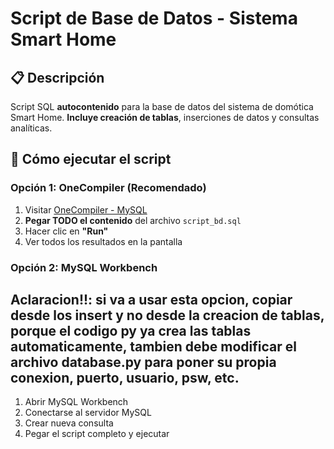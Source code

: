 # Script de Base de Datos - Sistema Smart Home

## 📋 Descripción
Script SQL **autocontenido** para la base de datos del sistema de domótica Smart Home. **Incluye creación de tablas**, inserciones de datos y consultas analíticas.



## 🚀 Cómo ejecutar el script

### Opción 1: OneCompiler (Recomendado)
1. Visitar [OneCompiler - MySQL](https://onecompiler.com/mysql)
2. **Pegar TODO el contenido** del archivo `script_bd.sql`
3. Hacer clic en **"Run"**
4. Ver todos los resultados en la pantalla

### Opción 2: MySQL Workbench
## Aclaracion!!: si va a usar esta opcion, copiar desde los insert y no desde la creacion de tablas, porque el codigo py ya crea las tablas automaticamente, tambien debe modificar el archivo database.py para poner su propia conexion, puerto, usuario, psw, etc.

1. Abrir MySQL Workbench
2. Conectarse al servidor MySQL
3. Crear nueva consulta
4. Pegar el script completo y ejecutar
